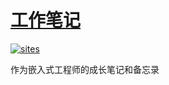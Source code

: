# [工作笔记](https://github.com/qitas/docs)

[![sites](http://182.61.61.133/link/resources/SoC.png)](http://docs.qitas.cn)

作为嵌入式工程师的成长笔记和备忘录
